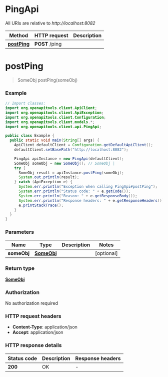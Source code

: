 # PingApi

All URIs are relative to *http://localhost:8082*

| Method | HTTP request | Description |
|------------- | ------------- | -------------|
| [**postPing**](PingApi.md#postPing) | **POST** /ping |  |


<a name="postPing"></a>
# **postPing**
> SomeObj postPing(someObj)



### Example
```java
// Import classes:
import org.openapitools.client.ApiClient;
import org.openapitools.client.ApiException;
import org.openapitools.client.Configuration;
import org.openapitools.client.models.*;
import org.openapitools.client.api.PingApi;

public class Example {
  public static void main(String[] args) {
    ApiClient defaultClient = Configuration.getDefaultApiClient();
    defaultClient.setBasePath("http://localhost:8082");

    PingApi apiInstance = new PingApi(defaultClient);
    SomeObj someObj = new SomeObj(); // SomeObj | 
    try {
      SomeObj result = apiInstance.postPing(someObj);
      System.out.println(result);
    } catch (ApiException e) {
      System.err.println("Exception when calling PingApi#postPing");
      System.err.println("Status code: " + e.getCode());
      System.err.println("Reason: " + e.getResponseBody());
      System.err.println("Response headers: " + e.getResponseHeaders());
      e.printStackTrace();
    }
  }
}
```

### Parameters

| Name | Type | Description  | Notes |
|------------- | ------------- | ------------- | -------------|
| **someObj** | [**SomeObj**](SomeObj.md)|  | [optional] |

### Return type

[**SomeObj**](SomeObj.md)

### Authorization

No authorization required

### HTTP request headers

 - **Content-Type**: application/json
 - **Accept**: application/json

### HTTP response details
| Status code | Description | Response headers |
|-------------|-------------|------------------|
| **200** | OK |  -  |

